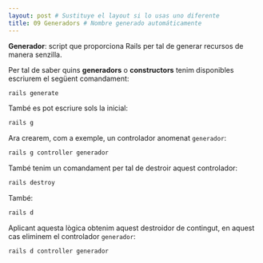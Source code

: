 ```yaml
---
layout: post # Sustituye el layout si lo usas uno diferente
title: 09 Generadors # Nombre generado automáticamente
---
```


**Generador**: script que proporciona Rails per tal de generar recursos de manera senzilla.

Per tal de saber quins **generadors** o **constructors** tenim disponibles escriurem el següent comandament:

```ruby
rails generate
```

També es pot escriure sols la inicial:

```ruby
rails g
```

Ara crearem, com a exemple, un controlador anomenat `generador`:

```ruby
rails g controller generador
```

També tenim un comandament per tal de destroir aquest controlador:

```ruby
rails destroy
```

També:

```ruby
rails d
```

Aplicant aquesta lògica obtenim aquest destroidor de contingut, en aquest cas eliminem el controlador `generador`:

```ruby
rails d controller generador
```


